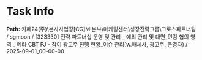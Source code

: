 # Task Info

**Path:** 카페24(주)\본사사업장\[CG]MI본부\마케팅센터\성장전략그룹\그로스파트너팀 / sgmoon / [323330] 전략 파트너십 운영 및 관리 _ 예외 관리 및 대면_민감 협의 영역 _ 메타 CBT PJ - 참여 광고주 진행 현황_이슈 관리(w.매체사, 광고주, 운영자) / 2025-09-01_00-00-00

